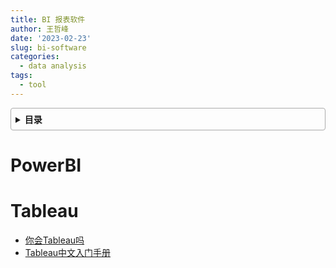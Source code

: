 ```yaml
---
title: BI 报表软件
author: 王哲峰
date: '2023-02-23'
slug: bi-software
categories:
  - data analysis
tags:
  - tool
---
```


<style>
details {
    border: 1px solid #aaa;
    border-radius: 4px;
    padding: .5em .5em 0;
}
summary {
    font-weight: bold;
    margin: -.5em -.5em 0;
    padding: .5em;
}
details[open] {
    padding: .5em;
}
details[open] summary {
    border-bottom: 1px solid #aaa;
    margin-bottom: .5em;
}
</style>

<details><summary>目录</summary><p>

- [PowerBI](#powerbi)
- [Tableau](#tableau)
</p></details><p></p>

# PowerBI



# Tableau

* [你会Tableau吗](https://mp.weixin.qq.com/s?__biz=Mzg3ODY2MDAyMQ==&mid=2247496904&idx=1&sn=f78a77bcb9569d6975e7fed6148b637c&chksm=cf12e412f8656d04282f8bd68c2b9734a093bbfdfcfe3625e69a618976f44703680c2c187f26&scene=21#wechat_redirect)
* [Tableau中文入门手册](https://mp.weixin.qq.com/s?__biz=Mzg3ODY2MDAyMQ==&mid=2247496927&idx=1&sn=9325fc06f0a453c0de210d43fda92361&chksm=cf12e405f8656d13112064421727f3cfb08f56a51a6612b1e308a416774289d559186666d717&scene=21#wechat_redirect)